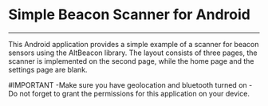 # Simple Beacon Scanner for Android
-------------
This Android application provides a simple example of a scanner for beacon sensors using the AltBeacon library. The layout consists of three pages, the scanner is implemented on the second page, while the home page and the settings page are blank.
		
#IMPORTANT
-Make sure you have geolocation and bluetooth turned on
-Do not forget to grant the permissions for this application on your device.
